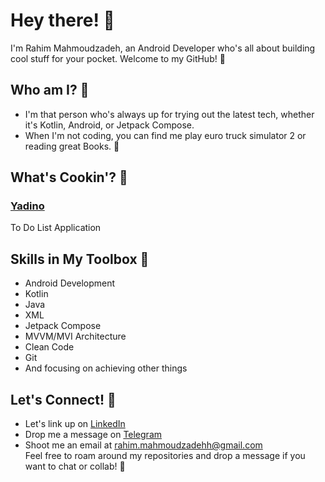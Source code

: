 # Hey there! 👋

I'm Rahim Mahmoudzadeh, an Android Developer who's all about building cool stuff for your pocket. Welcome to my GitHub! 🚀

## Who am I? 🤔

- I'm that person who's always up for trying out the latest tech, whether it's Kotlin, Android, or Jetpack Compose.
- When I'm not coding, you can find me play euro truck simulator 2 or reading great Books. 🌳

## What's Cookin'? 🍳

### [Yadino](https://github.com/RahimMahmoudzadeh/Yadino)
To Do List Application

## Skills in My Toolbox 🧰

- Android Development
- Kotlin
- Java
- XML
- Jetpack Compose
- MVVM/MVI Architecture
- Clean Code
- Git
- And focusing on achieving other things

## Let's Connect! 🌟

- Let's link up on [LinkedIn](https://www.linkedin.com/in/rahim-mahmoudzadeh-22b64b199/)
- Drop me a message on [Telegram](https://t.me/Rahimmahmoudzadeh)
- Shoot me an email at [rahim.mahmoudzadehh@gmail.com](rahim.mahmoudzadehh@gmail.com)  
Feel free to roam around my repositories and drop a message if you want to chat or collab! 🤙
